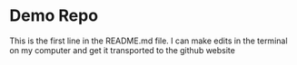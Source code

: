 # Demo Repo
This is the first line in the README.md file.
I can make edits in the terminal on my computer and get it transported to the github website 

